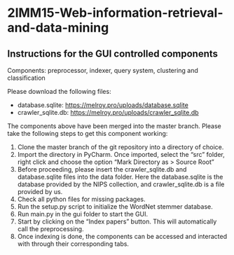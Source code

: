 # 2IMM15-Web-information-retrieval-and-data-mining

## Instructions for the GUI controlled components
Components: preprocessor, indexer, query system, clustering and classification

Please download the following files:
- database.sqlite: https://melroy.pro/uploads/database.sqlite
- crawler_sqlite.db: https://melroy.pro/uploads/crawler_sqlite.db

The components above have been merged into the master branch. Please take the following steps to get this component working:
1. Clone the master branch of the git repository into a directory of choice.
2. Import the directory in PyCharm. Once imported, select the “src” folder, right click and choose the option “Mark Directory as > Source Root”
3. Before proceeding, please insert the crawler_sqlite.db and database.sqlite files into the data folder. Here the database.sqlite is the database provided by the NIPS collection, and crawler_sqlite.db is a file provided by us. 
4. Check all python files for missing packages. 
5. Run the setup.py script to initialize the WordNet stemmer database.
6. Run main.py in the gui folder to start the GUI. 
7. Start by clicking on the “Index papers” button. This will automatically call the preprocessing. 
8. Once indexing is done, the components can be accessed and interacted with through their corresponding tabs. 
